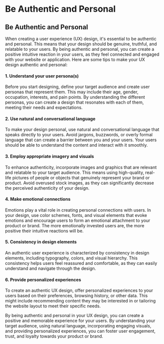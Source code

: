# Be Authentic and Personal

## Be Authentic and Personal

When creating a user experience (UX) design, it's essential to be authentic and personal. This means that your design should be genuine, truthful, and relatable to your users. By being authentic and personal, you can create a positive intuitive reaction in your users, as they feel connected and engaged with your website or application. Here are some tips to make your UX design authentic and personal:

#### 1. Understand your user persona(s)

Before you start designing, define your target audience and create user personas that represent them. This may include their age, gender, occupation, interests, and pain points. By understanding the different personas, you can create a design that resonates with each of them, meeting their needs and expectations.

#### 2. Use natural and conversational language

To make your design personal, use natural and conversational language that speaks directly to your users. Avoid jargons, buzzwords, or overly formal language that can create a barrier between you and your users. Your users should be able to understand the content and interact with it smoothly.

#### 3. Employ appropriate imagery and visuals

To enhance authenticity, incorporate images and graphics that are relevant and relatable to your target audience. This means using high-quality, real-life pictures of people or objects that genuinely represent your brand or product. Avoid overused stock images, as they can significantly decrease the perceived authenticity of your design.

#### 4. Make emotional connections

Emotions play a vital role in creating personal connections with users. In your design, use color schemes, fonts, and visual elements that evoke emotions and encourage users to form an emotional attachment to your product or brand. The more emotionally invested users are, the more positive their intuitive reactions will be.

#### 5. Consistency in design elements

An authentic user experience is characterized by consistency in design elements, including typography, colors, and visual hierarchy. This consistency helps users feel reassured and comfortable, as they can easily understand and navigate through the design.

#### 6. Provide personalized experiences

To create an authentic UX design, offer personalized experiences to your users based on their preferences, browsing history, or other data. This might include recommending content they may be interested in or tailoring the website layout to meet their specific needs.

By being authentic and personal in your UX design, you can create a positive and memorable experience for your users. By understanding your target audience, using natural language, incorporating engaging visuals, and providing personalized experiences, you can foster user engagement, trust, and loyalty towards your product or brand.